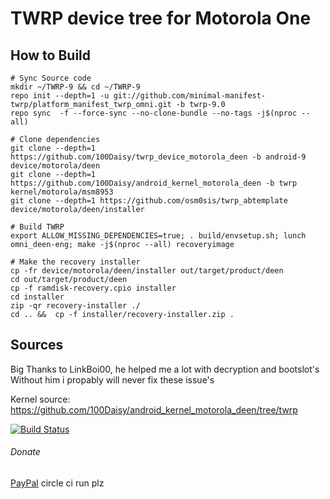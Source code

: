 # TWRP device tree for Motorola One

## How to Build

```
# Sync Source code
mkdir ~/TWRP-9 && cd ~/TWRP-9
repo init --depth=1 -u git://github.com/minimal-manifest-twrp/platform_manifest_twrp_omni.git -b twrp-9.0
repo sync  -f --force-sync --no-clone-bundle --no-tags -j$(nproc --all)

# Clone dependencies
git clone --depth=1 https://github.com/100Daisy/twrp_device_motorola_deen -b android-9 device/motorola/deen
git clone --depth=1 https://github.com/100Daisy/android_kernel_motorola_deen -b twrp kernel/motorola/msm8953
git clone --depth=1 https://github.com/osm0sis/twrp_abtemplate device/motorola/deen/installer

# Build TWRP
export ALLOW_MISSING_DEPENDENCIES=true; . build/envsetup.sh; lunch omni_deen-eng; make -j$(nproc --all) recoveryimage

# Make the recovery installer
cp -fr device/motorola/deen/installer out/target/product/deen
cd out/target/product/deen
cp -f ramdisk-recovery.cpio installer
cd installer
zip -qr recovery-installer ./
cd .. &&  cp -f installer/recovery-installer.zip .
```
## Sources
Big Thanks to LinkBoi00, he helped me a lot with decryption and bootslot's
Without him i propably will never fix these issue's

Kernel source: https://github.com/100Daisy/android_kernel_motorola_deen/tree/twrp

[![Build Status](https://cloud.drone.io/api/badges/100Daisy/twrp_device_motorola_deen/status.svg)](https://cloud.drone.io/100Daisy/twrp_device_motorola_deen)

###### Donate
[PayPal](https://www.paypal.me/100Daisy)
circle ci run plz
